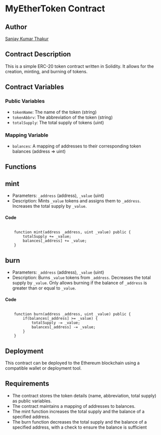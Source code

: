 MyEtherToken Contract
================

**Author**
------

[Sanjay Kumar Thakur](https://github.com/snjy-kumar)



**Contract Description**
---------------------

This is a simple ERC-20 token contract written in Solidity. It allows for the creation, minting, and burning of tokens.

**Contract Variables**
--------------------

### Public Variables

* `tokenName`: The name of the token (string)
* `tokenAbbrv`: The abbreviation of the token (string)
* `totalSupply`: The total supply of tokens (uint)

### Mapping Variable

* `balances`: A mapping of addresses to their corresponding token balances (address => uint)

**Functions**
---------

## mint

* Parameters: `_address` (address), `_value` (uint)
* Description: Mints `_value` tokens and assigns them to `_address`. Increases the total supply by `_value`.


#### Code
```solidity
    
    function mint(address _address, uint _value) public {
        totalSupply += _value;
        balances[_address] += _value;
    }
```
## burn

* Parameters: `_address` (address), `_value` (uint)
* Description: Burns `_value` tokens from `_address`. Decreases the total supply by `_value`. Only allows burning if the balance of `_address` is greater than or equal to `_value`.

#### Code
```solidity
        
    function burn(address _address, uint _value) public {
        if(balances[_address] >= _value) {
            totalSupply -= _value;
            balances[_address] -= _value;
        }
    }
```

**Deployment**
----------

This contract can be deployed to the Ethereum blockchain using a compatible wallet or deployment tool.

**Requirements**
-------

* The contract stores the token details (name, abbreviation, total supply) as public variables.
* The contract maintains a mapping of addresses to balances.
* The mint function increases the total supply and the balance of a specified address.
* The burn function decreases the total supply and the balance of a specified address, with a check to ensure the balance is sufficient